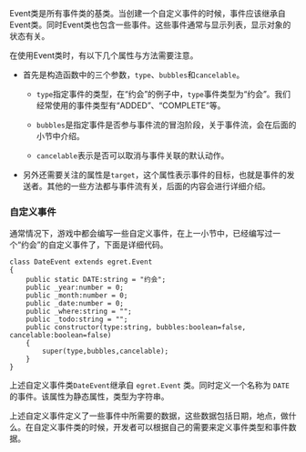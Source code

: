 Event类是所有事件类的基类。当创建一个自定义事件的时候，事件应该继承自Event类。同时Event类也包含一些事件。这些事件通常与显示列表，显示对象的状态有关。

在使用Event类时，有以下几个属性与方法需要注意。

* 首先是构造函数中的三个参数，`type`、`bubbles`和`cancelable`。

   * `type`指定事件的类型，在“约会”的例子中，`type`事件类型为“约会”。我们经常使用的事件类型有“ADDED”、“COMPLETE”等。

   * `bubbles`是指定事件是否参与事件流的冒泡阶段，关于事件流，会在后面的小节中介绍。

   * `cancelable`表示是否可以取消与事件关联的默认动作。

* 另外还需要关注的属性是`target`，这个属性表示事件的目标，也就是事件的发送者。其他的一些方法都与事件流有关，后面的内容会进行详细介绍。

### 自定义事件

通常情况下，游戏中都会编写一些自定义事件，在上一小节中，已经编写过一个“约会”的自定义事件了，下面是详细代码。

```
class DateEvent extends egret.Event
{
    public static DATE:string = "约会";
    public _year:number = 0;
    public _month:number = 0;
    public _date:number = 0;
    public _where:string = "";
    public _todo:string = "";
    public constructor(type:string, bubbles:boolean=false, cancelable:boolean=false)
    {
        super(type,bubbles,cancelable);
    }
}
```

上述自定义事件类`DateEvent`继承自 `egret.Event` 类。同时定义一个名称为 `DATE` 的事件。该属性为静态属性，类型为字符串。

上述自定义事件定义了一些事件中所需要的数据，这些数据包括日期，地点，做什么。在自定义事件类的时候，开发者可以根据自己的需要来定义事件类型和事件数据。
